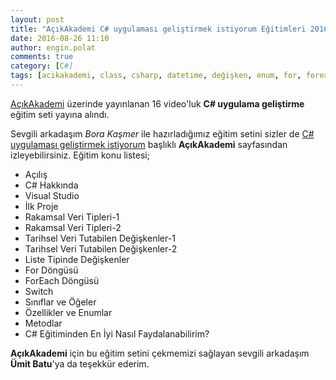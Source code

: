 ```yaml
---
layout: post
title: "AçıkAkademi C# uygulaması geliştirmek istiyorum Eğitimleri 2016"
date: 2016-08-26 11:10
author: engin.polat
comments: true
category: [C#]
tags: [acikakademi, class, csharp, datetime, değişken, enum, for, foreach, if, int, list, method, project, property, string, switch, variable, video, visual studio]
---
```

<a href="http://www.acikakademi.com/" target="_blank">AçıkAkademi</a> üzerinde yayınlanan 16 video'luk **C# uygulama geliştirme** eğitim seti yayına alındı.

Sevgili arkadaşım *Bora Kaşmer* ile hazırladığımız eğitim setini sizler de <a href="https://www.acikakademi.com/portal/egitimler/csharp-uygulama-gelistirme.aspx" target="_blank">C# uygulaması geliştirmek istiyorum</a> başlıklı **AçıkAkademi** sayfasından izleyebilirsiniz. Eğitim konu listesi;

*   Açılış
*   C# Hakkında
*   Visual Studio
*   İlk Proje
*   Rakamsal Veri Tipleri-1
*   Rakamsal Veri Tipleri-2
*   Tarihsel Veri Tutabilen Değişkenler-1
*   Tarihsel Veri Tutabilen Değişkenler-2
*   Liste Tipinde Değişkenler
*   For Döngüsü
*   ForEach Döngüsü
*   Switch
*   Sınıflar ve Öğeler
*   Özellikler ve Enumlar
*   Metodlar
*   C# Eğitiminden En İyi Nasıl Faydalanabilirim?

**AçıkAkademi** için bu eğitim setini çekmemizi sağlayan sevgili arkadaşım **Ümit Batu**'ya da teşekkür ederim.